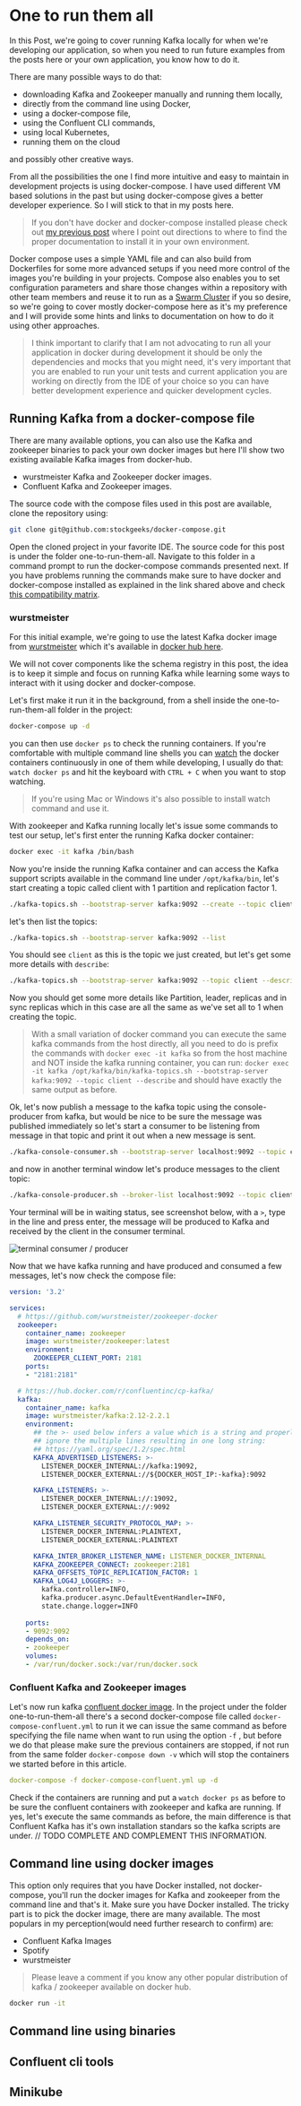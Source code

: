 # One to run them all

In this Post, we're going to cover running Kafka locally for when we're developing our application, so when you need to run future examples from the posts here or your own application, you know how to do it. 

There are many possible ways to do that:
 
 * downloading Kafka and Zookeeper manually and running them locally, 
 * directly from the command line using Docker, 
 * using a docker-compose file,
 * using the Confluent CLI commands, 
 * using local Kubernetes, 
 * running them on the cloud 

and possibly other creative ways. 

From all the possibilities the one I find more intuitive and easy to maintain in development projects is using docker-compose. I have used different VM based solutions in the past but using docker-compose gives a better developer experience. So I will stick to that in my posts here.

> If you don't have docker and docker-compose installed please check out [my previous post](https://dev.to/thegroo/basic-setup-for-some-tutorials-51m) where I point out directions to where to find the proper documentation to install it in your own environment.

Docker compose uses a simple YAML file and can also build from Dockerfiles for some more advanced setups if you need more control of the images you're building in your projects. Compose also enables you to set configuration parameters and share those changes within a repository with other team members and reuse it to run as a [Swarm Cluster](https://docs.docker.com/engine/swarm/) if you so desire, so we're going to cover mostly docker-compose here as it's my preference and I will provide some hints and links to  documentation on how to do it using other approaches. 

> I think important to clarify that I am not advocating to run all your application in docker during development it should be only the dependencies and mocks that you might need, it's very important that you are enabled to run your unit tests and current application you are working on directly from the IDE of your choice so you can have better development experience and quicker development cycles.

## Running Kafka from a docker-compose file

There are many available options, you can also use the Kafka and zookeeper binaries to pack your own docker images but here I'll show two existing available Kafka images from docker-hub.

* wurstmeister Kafka and Zookeeper docker images.
* Confluent Kafka and Zookeeper images.

The source code with the compose files used in this post are available, clone the repository using:

```bash
git clone git@github.com:stockgeeks/docker-compose.git
``` 

Open the cloned project in your favorite IDE. The source code for this post is under the folder one-to-run-them-all. Navigate to this folder in a command prompt to run the docker-compose commands presented next. If you have problems running the commands make sure to have docker and docker-compose installed as explained in the link shared above and check [this compatibility matrix](https://github.com/docker/compose/releases).


### wurstmeister

For this initial example, we're going to use the latest Kafka docker image from [wurstmeister](https://github.com/wurstmeister) which it's available in [docker hub here](https://hub.docker.com/r/wurstmeister/kafka/).

We will not cover components like the schema registry in this post, the idea is to keep it simple and focus on running Kafka while learning some ways to interact with it using docker and docker-compose.

Let's first make it run it in the background, from a shell inside the one-to-run-them-all folder in the project: 

```bash
docker-compose up -d
```

you can then use `docker ps` to check the running containers. If you're comfortable with multiple command line shells you can [watch](https://en.wikipedia.org/wiki/Watch_(Unix)#See_also) the docker containers continuously in one of them while developing, I usually do that: `watch docker ps` and hit the keyboard with `CTRL + C`  when you want to stop watching. 

> If you're using Mac or Windows it's also possible to install watch command and use it.

With zookeeper and Kafka running locally let's issue some commands to test our setup, let's first enter the running Kafka docker container:

```bash
docker exec -it kafka /bin/bash
```

Now you're inside the running Kafka container and can access the Kafka support scripts available in the command line under `/opt/kafka/bin`, let's start creating a topic called client with 1 partition and replication factor 1.

```bash
./kafka-topics.sh --bootstrap-server kafka:9092 --create --topic client --partitions 1 --replication-factor 1
```

let's then list the topics: 

```bash
./kafka-topics.sh --bootstrap-server kafka:9092 --list
```

You should see `client` as this is the topic we just created, but let's get some more details with `describe`: 


```bash
./kafka-topics.sh --bootstrap-server kafka:9092 --topic client --describe
```

Now you should get some more details like Partition, leader, replicas and in sync replicas which in this case are all the same as we've set all to 1 when creating the topic.

> With a small variation of docker command you can execute the same kafka commands from the host directly, all you need to do is prefix the commands with `docker exec -it kafka` so from the host machine and NOT inside the kafka running container, you can run: `docker exec -it kafka /opt/kafka/bin/kafka-topics.sh --bootstrap-server kafka:9092 --topic client --describe` and should have exactly the same output as before.

Ok, let's now publish a message to the kafka topic using the console-producer from kafka, but would be nice to be sure the message was published immediately so let's start a consumer to be listening from message in that topic and print it out when a new message is sent.

```bash
./kafka-console-consumer.sh --bootstrap-server localhost:9092 --topic client --from-beginning
```

and now in another terminal window let's produce messages to the client topic: 

```bash
./kafka-console-producer.sh --broker-list localhost:9092 --topic client
```
Your terminal will be in waiting status, see screenshot below, with a `>`, type in the line and press enter, the message will be produced to Kafka and received by the client in the consumer terminal.

![terminal consumer / producer](https://thepracticaldev.s3.amazonaws.com/i/rjqtzn8b0n6z2jiad1mt.png)

Now that we have kafka running and have produced and consumed a few messages,
let's now check the compose file:  

```yaml
version: '3.2'

services:
  # https://github.com/wurstmeister/zookeeper-docker
  zookeeper:
    container_name: zookeeper
    image: wurstmeister/zookeeper:latest
    environment:
      ZOOKEEPER_CLIENT_PORT: 2181
    ports:
    - "2181:2181"

  # https://hub.docker.com/r/confluentinc/cp-kafka/
  kafka:
    container_name: kafka
    image: wurstmeister/kafka:2.12-2.2.1
    environment:
      ## the >- used below infers a value which is a string and properly 
      ## ignore the multiple lines resulting in one long string: 
      ## https://yaml.org/spec/1.2/spec.html
      KAFKA_ADVERTISED_LISTENERS: >- 
        LISTENER_DOCKER_INTERNAL://kafka:19092, 
        LISTENER_DOCKER_EXTERNAL://${DOCKER_HOST_IP:-kafka}:9092

      KAFKA_LISTENERS: >-
        LISTENER_DOCKER_INTERNAL://:19092,
        LISTENER_DOCKER_EXTERNAL://:9092

      KAFKA_LISTENER_SECURITY_PROTOCOL_MAP: >- 
        LISTENER_DOCKER_INTERNAL:PLAINTEXT,
        LISTENER_DOCKER_EXTERNAL:PLAINTEXT

      KAFKA_INTER_BROKER_LISTENER_NAME: LISTENER_DOCKER_INTERNAL
      KAFKA_ZOOKEEPER_CONNECT: zookeeper:2181
      KAFKA_OFFSETS_TOPIC_REPLICATION_FACTOR: 1
      KAFKA_LOG4J_LOGGERS: >- 
        kafka.controller=INFO,
        kafka.producer.async.DefaultEventHandler=INFO,
        state.change.logger=INFO
        
    ports:
    - 9092:9092
    depends_on:
    - zookeeper
    volumes:
    - /var/run/docker.sock:/var/run/docker.sock

```

### Confluent Kafka and Zookeeper images

Let's now run kafka [confluent docker image](https://hub.docker.com/r/confluentinc/cp-kafka/).
In the project under the folder one-to-run-them-all there's a second docker-compose file called `docker-compose-confluent.yml` to run it we can issue the same command as before specifying the file name when want to run using the option `-f` , but before we do that please make sure the previous containers are stopped, if not run from the same folder `docker-compose down -v` which will stop the containers we started before in this article. 

```yaml
docker-compose -f docker-compose-confluent.yml up -d

```

Check if the containers are running and put a `watch docker ps` as before to be sure the confluent containers with zookeeper and kafka are running. If yes, let's execute the same commands as before, the main difference is that Confluent Kafka has it's own installation standars so the kafka scripts are under.  // TODO COMPLETE AND COMPLEMENT THIS INFORMATION.



## Command line using docker images

This option only requires that you have Docker installed, not docker-compose, you'll run the docker images for Kafka and zookeeper from the command line and that's it. Make sure you have Docker installed. The tricky part is to pick the docker image, there are many available. The most populars in my perception(would need further research to confirm) are: 

* Confluent Kafka Images
* Spotify 
* wurstmeister

> Please leave a comment if you know any other popular distribution of kafka / zookeeper available on docker hub.

```bash
docker run -it 

```


## Command line using binaries

## Confluent cli tools

## Minikube